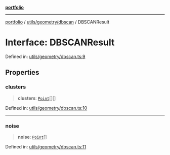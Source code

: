 [**portfolio**](../../../../README.md)

***

[portfolio](../../../../modules.md) / [utils/geometry/dbscan](../README.md) / DBSCANResult

# Interface: DBSCANResult

Defined in: [utils/geometry/dbscan.ts:9](https://github.com/tnorlund/Portfolio/blob/8f0d8db26d420dad652f0df1c92cc72c5535076c/portfolio/utils/geometry/dbscan.ts#L9)

## Properties

### clusters

> **clusters**: [`Point`](../../../../types/api/interfaces/Point.md)[][]

Defined in: [utils/geometry/dbscan.ts:10](https://github.com/tnorlund/Portfolio/blob/8f0d8db26d420dad652f0df1c92cc72c5535076c/portfolio/utils/geometry/dbscan.ts#L10)

***

### noise

> **noise**: [`Point`](../../../../types/api/interfaces/Point.md)[]

Defined in: [utils/geometry/dbscan.ts:11](https://github.com/tnorlund/Portfolio/blob/8f0d8db26d420dad652f0df1c92cc72c5535076c/portfolio/utils/geometry/dbscan.ts#L11)
